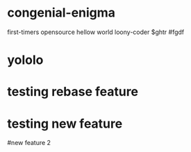 # congenial-enigma
first-timers opensource
hellow world
loony-coder
$ghtr
#fgdf 
# yololo
# testing rebase feature
# testing new feature
#new feature 2


